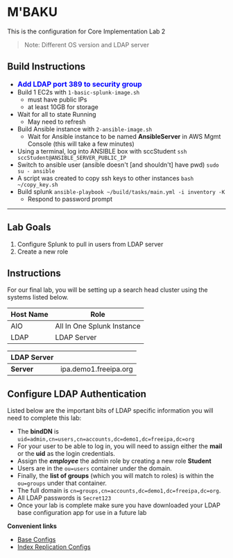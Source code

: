 # M'BAKU

This is the configuration for Core Implementation Lab 2
> Note: Different OS version and LDAP server

## Build Instructions
- <font size=3 color=blue>**Add LDAP port 389 to security group**</font>
- Build 1 EC2s with `1-basic-splunk-image.sh`
    - must have public IPs
    - at least 10GB for storage
- Wait for all to state Running
    - May need to refresh
- Build Ansible instance with `2-ansible-image.sh`
    - Wait for Ansible instance to be named **AnsibleServer** in AWS Mgmt Console (this will take a few minutes)
- Using a terminal, log into ANSIBLE box with sccStudent
    `ssh sccStudent@ANSIBLE_SERVER_PUBLIC_IP`
- Switch to ansible user (ansible doesn't [and shouldn't] have pwd)
    `sudo su - ansible`
- A script was created to copy ssh keys to other instances
    `bash ~/copy_key.sh`
- Build splunk
    `ansible-playbook ~/build/tasks/main.yml -i inventory -K`
    - Respond to password prompt
---
## Lab Goals
1. Configure Splunk to pull in users from LDAP server
1. Create a new role 

## Instructions
For our final lab, you will be setting up a search head cluster using the systems listed below.

| Host Name| Role |
|------|------|
| AIO | All In One Splunk Instance|
| LDAP | LDAP Server|

| LDAP Server ||
|---|---|
| **Server** | ipa.demo1.freeipa.org  |

## Configure LDAP Authentication
Listed below are the important bits of LDAP specific information you will need to complete this lab:
- The **bindDN** is `uid=admin,cn=users,cn=accounts,dc=demo1,dc=freeipa,dc=org`
- For your user to be able to log in, you will need to assign either the **mail** or the **uid** as the login credentials.
- Assign the **_employee_** the admin role by creating a new role **Student**
- Users are in the `ou=users` container under the domain.
- Finally, the **list of groups** (which you will match to roles) is within the `ou=groups` under that container.
- The full domain is `cn=groups,cn=accounts,dc=demo1,dc=freeipa,dc=org`.
- All LDAP passwords is `Secret123` 
- Once your lab is complete make sure you have downloaded your LDAP base configuration app for use in a future lab

**Convenient links**
- [Base Configs](https://drive.google.com/drive/folders/107qWrfsv17j5bLxc21ymTagjtHG0AobF)
- [Index Replication Configs](https://drive.google.com/drive/folders/10aVQXjbgQC99b9InTvncrLFWUrXci3gz)